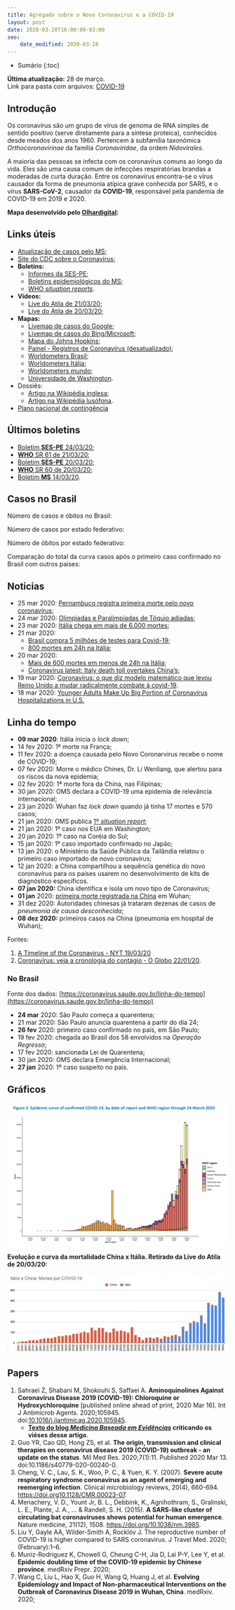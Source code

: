 ```yaml
---
title: Agregado sobre o Novo Coronavirus e a COVID-19
layout: post
date: 2020-03-20T16:00:00-03:00
seo:
    date_modified: 2020-03-28
---
```


* Sumário
{:toc}

<p><b>Última atualização:</b> 28 de março.<br>
<span>
Link para pasta com arquivos: <a href="https://drive.google.com/open?id=11deHp79sScc9CnJUOZRkAz5N3hmgL3Nn">COVID-19 <i class="picol_folder_sans"></i></a>
</span></p>


## Introdução

Os coronavírus são um grupo de vírus de genoma de RNA simples de sentido positivo (serve diretamente para a síntese proteica), conhecidos desde meados dos anos 1960. Pertencem à subfamília taxonómica *Orthocoronavirinae* da família *Coronaviridae*, da ordem *Nidovirales*.

A maioria das pessoas se infecta com os coronavírus comuns ao longo da vida. Eles são uma causa comum de infecções respiratórias brandas a moderadas de curta duração. Entre os coronavírus encontra-se o vírus causador da forma de pneumonia atípica grave conhecida por SARS, e o vírus  **SARS-CoV-2**, causador da **COVID-19**, responsável pela pandemia de COVID-19 em 2019 e 2020.

**Mapa desenvolvido pelo [Olhardigital](https://olhardigital.com.br):**



## Links úteis

* [Atualização de casos pelo MS](http://saude.gov.br/);
* [Site do CDC sobre o Coronavirus](https://www.cdc.gov/coronavirus/2019-ncov/index.html);
* **Boletins:**
  * [Informes da SES-PE](https://www.cievspe.com/novo-coronavirus-2019-ncov);
  * [Boletins epidemiológicos do MS](https://www.saude.gov.br/boletins-epidemiologicos);
  * [WHO *situation reports*](https://www.who.int/emergencies/diseases/novel-coronavirus-2019/situation-reports/).
* **Vídeos:**
  * [Live do Atila de 21/03/20](https://www.youtube.com/watch?v=HXmt0j1gtDU);
  * [Live do Atila de 20/03/20](https://www.youtube.com/watch?v=zF2pXXJIAGM);
* **Mapas:**
  * [Livemap de casos do Google](https://google.org/crisisresponse/covid19-map);
  * [Livemap de casos do Bing/Microsoft](https://www.bing.com/covid);
  * [Mapa do Johns Hopkins](https://www.arcgis.com/apps/opsdashboard/index.html#/bda7594740fd40299423467b48e9ecf6);
  * [Painel - Registros de Coronavírus (desatualizado)](https://imagem-govfed.maps.arcgis.com/apps/opsdashboard/index.html#/9c7ab592067f4a72929bfef5cd027a26);
  * [Worldometers Brasil](https://www.worldometers.info/coronavirus/country/brazil/);
  * [Worldometers Itália](https://www.worldometers.info/coronavirus/country/italy/);
  * [Worldometers mundo](https://www.worldometers.info/coronavirus/);
  * [Universidade de Washington](https://hgis.uw.edu/virus/).
* Dossiês:
  * [Artigo na Wikipédia inglesa](https://en.wikipedia.org/wiki/2019%E2%80%9320_coronavirus_pandemic);
  * [Artigo na Wikipédia lusófona](https://pt.wikipedia.org/wiki/Pandemia_de_COVID-19).
* [Plano nacional de contingência](https://portalarquivos2.saude.gov.br/images/pdf/2020/fevereiro/13/plano-contingencia-coronavirus-COVID19.pdf)


## Últimos boletins

* [Boletim **SES-PE** 24/03/20](https://12ad4c92-89c7-4218-9e11-0ee136fa4b92.filesusr.com/ugd/3293a8_f82331550f9547bb8f4c41773bfa914a.pdf);
* [**WHO** SR 61 de 21/03/20](https://www.who.int/docs/default-source/coronaviruse/situation-reports/20200321-sitrep-61-covid-19.pdf?sfvrsn=f201f85c_2);
* [Boletim **SES-PE** 20/03/20](https://12ad4c92-89c7-4218-9e11-0ee136fa4b92.filesusr.com/ugd/3293a8_8e4bb04140aa4f5d94fd1cdc219905ad.pdf);
* [**WHO** SR 60 de 20/03/20](https://www.who.int/docs/default-source/coronaviruse/situation-reports/20200320-sitrep-60-covid-19.pdf?sfvrsn=d2bb4f1f_2);
* [Boletim **MS** 14/03/20](https://12ad4c92-89c7-4218-9e11-0ee136fa4b92.filesusr.com/ugd/3293a8_3777e9db9e1e49099b5ec06dfe18d20d.pdf).


## Casos no Brasil

Número de casos e óbitos no Brasil:

<canvas id="ChartBrasil"></canvas>

Número de casos por estado federativo:

<canvas id="myChart"></canvas>

Número de óbitos por estado federativo:

<canvas id="ChartObitoEstados"></canvas>

Comparação do total da curva casos após o primeiro caso confirmado no Brasil com outros países:

<canvas id="ChartCasosPaises"></canvas>


<!-- <canvas id="ChartBarrasEstados"></canvas> -->

## Noticias

* 25 mar 2020: [Pernambuco registra primeira morte pelo novo coronavírus](https://jc.ne10.uol.com.br/colunas/saude-e-bem-estar/2020/03/5603612-pernambuco-registra-primeira-morte-pelo-novo-coronavirus.html);
* 24 mar 2020: [Olimpíadas e Paralimpíadas de Tóquio adiadas](https://globoesporte.globo.com/rj/olimpiadas/noticia/olimpiadas-e-paralimpiadas-de-toquio-2020-sao-adiadas.ghtml);
* 23 mar 2020: [Itália chega em mais de 6.000 mortes](https://www.aljazeera.com/news/2020/03/italy-bans-internal-travel-stop-virus-spread-live-updates-200322235532945.html);
* 21 mar 2020:
  * [Brasil compra 5 milhões de testes para Covid-19](https://www.gazetadopovo.com.br/republica/breves/brasil-compra-5-milhoes-de-testes-para-covid-19/?utm_source=twitter&utm_medium=midia-social&utm_campaign=gazeta-do-povo);
  * [800 mortes em 24h na Itália](https://g1.globo.com/bemestar/coronavirus/noticia/2020/03/21/italia-bate-de-novo-recorde-de-mortos-por-coronavirus-793-em-24-horas.ghtml);
* 20 mar 2020: 
  * [Mais de 600 mortes em menos de 24h na Itália](https://www.foxnews.com/world/italys-coronavirus-death-toll-rises);
  * [Coronavirus latest: Italy death toll overtakes China’s](https://www.nature.com/articles/d41586-020-00154-w);
* 19 mar 2020: [Coronavírus: o que diz modelo matemático que levou Reino Unido a mudar radicalmente combate à covid-19](https://www.bbc.com/portuguese/internacional-51944800).
* 18 mar 2020: [Younger Adults Make Up Big Portion of Coronavirus Hospitalizations in U.S.](https://www.nytimes.com/2020/03/18/health/coronavirus-young-people.html)



## Linha do tempo

* **09 mar 2020**: Itália inicia o *lock down*;
* 14 fev 2020: 1ª morte na França;
* 11 fev 2020: a doença causada pelo Novo Coronarvirus recebe o nome de COVID-19;
* 07 fev 2020: Morre o médico Chines, Dr. Li Wenliang, que alertou para os riscos da nova epidemia;
* 02 fev 2020: 1ª morte fora da China, nas Filipinas;
* 30 jan 2020: OMS declara a COVID-19 uma epidemia de relevância internacional;
* 23 jan 2020: Wuhan faz *lock down* quando já tinha 17 mortes e 570 casos;
* 21 jan 2020: OMS publica [1º *situation report*](https://www.who.int/docs/default-source/coronaviruse/situation-reports/20200121-sitrep-1-2019-ncov.pdf?sfvrsn=20a99c10_4);
* 21 jan 2020: 1º caso nos EUA em Washington;
* 20 jan 2020: 1º caso na Coréia do Sul;
* 15 jan 2020: 1º caso importado confirmado no Japão;
* 13 jan 2020: o Ministério da Saúde Pública da Tailândia relatou o primeiro caso importado de novo coronavírus;
* 12 jan 2020: a China compartilhou a sequência genética do novo coronavírus para os países usarem no desenvolvimento de kits de diagnóstico específicos.
* **07 jan 2020:** China identifica e isola um novo tipo de Coronavírus;
* **01 jan** 2020: [primeira morte registrada na China](https://www.nytimes.com/2020/01/10/world/asia/china-virus-wuhan-death.html) em Wuhan;
* 31 dez 2020: Autoridades chinesas já trataram dezenas de casos de *pneumonia de causa desconhecida*;
* **08 dez 2020:** primeiros casos na China (pneumonia em hospital de Wuhan);

Fontes: 

1. [A Timeline of the Coronavirus - NYT 19/03/20](https://www.nytimes.com/article/coronavirus-timeline.html)
2. [Coronavírus: veja a cronologia do contágio - O Globo 22/01/20](https://oglobo.globo.com/sociedade/coronavirus-veja-cronologia-do-contagio-24205027).

### No Brasil

Fonte dos dados: [https://coronavirus.saude.gov.br/linha-do-tempo](https://coronavirus.saude.gov.br/linha-do-tempo)

* **24 mar** 2020: São Paulo começa a quarentena;
* 21 mar 2020: São Paulo anuncia quarentena a partir do dia 24;
* **26 fev** 2020: primeiro caso confirmado no país, em São Paulo;
* 19 fev 2020: chegada ao Brasil dos 58 envolvidos na *Operação Regresso*;
* 17 fev 2020: sancionada Lei de Quarentena;
* 30 jan 2020: OMS declara Emergência Internacional;
* **27 jan** 2020: 1º caso suspeito no país.


## Gráficos


![Curva mundial](/assets/2020/curva-mundial-covid.png)

**Evolução e curva da mortalidade China x Itália. Retirado da Live do Atila de 20/03/20:**

![Gráfico de evolução da mortalidade](/assets/2020/evolucao-mortes-corona-china-italia.jpeg)


## Papers

1. Sahraei Z, Shabani M, Shokouhi S, Saffaei A. **Aminoquinolines Against Coronavirus Disease 2019 (COVID-19): Chloroquine or Hydroxychloroquine** [published online ahead of print, 2020 Mar 16]. Int J Antimicrob Agents. 2020;105945. doi:[10.1016/j.ijantimicag.2020.105945](https://www.mediterranee-infection.com/hydroxychloroquine-and-azithromycin-as-a-treatment-of-covid-19/).
    * **[Texto do blog *Medicina Baseada em Evidências*](http://medicinabaseadaemevidencias.blogspot.com/2020/03/hidroxicloroquina-o-dia-em-que-ciencia.html) criticando os viéses desse artigo**.
2. Guo YR, Cao QD, Hong ZS, et al. **The origin, transmission and clinical therapies on coronavirus disease 2019 (COVID-19) outbreak - an update on the status**. Mil Med Res. 2020;7(1):11. Published 2020 Mar 13. doi:10.1186/s40779-020-00240-0.
3. Cheng, V. C., Lau, S. K., Woo, P. C., & Yuen, K. Y. (2007). **Severe acute respiratory syndrome coronavirus as an agent of emerging and reemerging infection**. Clinical microbiology reviews, 20(4), 660-694. https://doi.org10.1128/CMR.00023-07.
4. Menachery, V. D., Yount Jr, B. L., Debbink, K., Agnihothram, S., Gralinski, L. E., Plante, J. A., ... & Randell, S. H. (2015). **A SARS-like cluster of circulating bat coronaviruses shows potential for human emergence**. Nature medicine, 21(12), 1508. https://doi.org/10.1038/nm.3985.
5. Liu Y, Gayle AA, Wilder-Smith A, Rocklöv J. The reproductive number of COVID-19 is higher compared to SARS coronavirus. J Travel Med. 2020;(February):1–6.
6. Muniz-Rodriguez K, Chowell G, Cheung C-H, Jia D, Lai P-Y, Lee Y, et al. **Epidemic doubling time of the COVID-19 epidemic by Chinese province**. medRxiv Prepr. 2020;
7. Wang C, Liu L, Hao X, Guo H, Wang Q, Huang J, et al. **Evolving Epidemiology and Impact of Non-pharmaceutical Interventions on the Outbreak of Coronavirus Disease 2019 in Wuhan, China**. medRxiv. 2020;


<script src="https://cdn.jsdelivr.net/npm/chart.js@2.8.0"></script>

<!-- Mapa de casos por estado federativo do Brasil -->
<script>
var jsonfile = {
  "casosbrasil": {% include casos-brasil.json %}
  }
var labels = jsonfile.casosbrasil.map(function(e) {
   return e.Data;
});
var pernambuco = jsonfile.casosbrasil.map(function(e) {
   return e.PE;
});;
var saopaulo = jsonfile.casosbrasil.map(function(e) {
   return e.SP;
});;
var riodejaneiro = jsonfile.casosbrasil.map(function(e) {
   return e.RJ;
});;
var ceara = jsonfile.casosbrasil.map(function(e) {
   return e.CE;
});;
var ctx = document.getElementById('myChart').getContext('2d');
var config = {
   type: 'line',
   data: {
      labels: labels,
      datasets: [{
         label: 'Pernambuco',
         data: pernambuco,
         backgroundColor: 'blue',
         borderColor: 'blue',
         fill: false,
        },
        {
        label: 'São Paulo',
            data: saopaulo,
            backgroundColor: 'red',
            borderColor: 'red',
            fill: false,
        },
        {
        label: 'Rio de Janeiro',
            data: riodejaneiro,
            backgroundColor: 'orange',
            borderColor: 'orange',
            fill: false,
        },
        {
        label: 'Ceará',
            data: ceara,
            backgroundColor: 'green',
            borderColor: 'green',
            fill: false,
        },         
      ]
   }
};
var chart = new Chart(ctx, config);
</script>

<!-- Mapa de casos e óbitos totais no Brasil -->
<script>
var jsonfile2 = {
  "obitosbrasil": {% include obitos-brasil.json %}
  }
var labels = jsonfile.casosbrasil.map(function(e) {
   return e.Data;
});
var brasil = jsonfile.casosbrasil.map(function(e) {
   return e.Brasil;
});;
var brasilobitos = jsonfile2.obitosbrasil.map(function(e) {
   return e.Brasil;
});;


var ctx = document.getElementById('ChartBrasil').getContext('2d');
var config = {
   type: 'line',
   data: {
      labels: labels,
      datasets: [{
         label: 'Casos confirmados no Brasil',
         data: brasil,
         backgroundColor: 'blue',
         borderColor: 'blue',
         fill: false,
        },
        {
         label: 'Óbitos confirmados no Brasil',
         data: brasilobitos,
         backgroundColor: 'red',
         borderColor: 'red',
         fill: false,
        },
      ]
   }
};
var chart = new Chart(ctx, config);
</script>

<!-- Mapa óbitos por estado federativo do Brasil -->
<script>
var labels = jsonfile.casosbrasil.map(function(e) {
   return e.Data;
});
var saopaulo = jsonfile2.obitosbrasil.map(function(e) {
   return e.SP;
});;
var pernambuco = jsonfile2.obitosbrasil.map(function(e) {
   return e.PE;
});;
var riodejaneiro = jsonfile2.obitosbrasil.map(function(e) {
   return e.RJ;
});;
var ceara = jsonfile2.obitosbrasil.map(function(e) {
   return e.CE;
});;

console.log(brasil, brasilobitos)

var ctx = document.getElementById('ChartObitoEstados').getContext('2d');
var config = {
   type: 'line',
   data: {
      labels: labels,
      datasets: [{
         label: 'Pernambuco',
         data: pernambuco,
         backgroundColor: 'blue',
         borderColor: 'blue',
         fill: false,
        },
        {
         label: 'São Paulo',
         data: saopaulo,
         backgroundColor: 'red',
         borderColor: 'red',
         fill: false,
        },
        {
         label: 'Rio de Janeiro',
         data: riodejaneiro,
         backgroundColor: 'orange',
         borderColor: 'orange',
         fill: false,
        },        
        {
         label: 'Ceará',
         data: ceara,
         backgroundColor: 'green',
         borderColor: 'green',
         fill: false,
        },        
      ]
   }
};
var chart = new Chart(ctx, config);
</script>

<!-- Mapa de casos internacionais -->
<script>
var jsonfile3 = {
  "casospaises": {% include apos1casopaises.json %}
  }
var labels = jsonfile3.casospaises.map(function(e) {
   return e.Dias;
});
var brazil = jsonfile3.casospaises.map(function(e) {
   if (e.Brazil !== ""){
      return e.Brazil
   }
});;

var italy = jsonfile3.casospaises.map(function(e) {
   if (e.Italy !== ""){
      return e.Italy
   }
});;
var spain = jsonfile3.casospaises.map(function(e) {
   if (e.Spain !== ""){
      return e.Spain
   }
});;
var iran = jsonfile3.casospaises.map(function(e) {
   if (e.Iran !== ""){
      return e.Iran
   }
});;
var hubei = jsonfile3.casospaises.map(function(e) {
   if (e.Hubei !== ""){
      return e.Hubei
   }
});;


var ctx = document.getElementById('ChartCasosPaises').getContext('2d');
var config = {
   type: 'line',
   data: {
      labels: labels,
      datasets: [{
         label: 'Brasil',
         data: brazil,
         backgroundColor: 'blue',
         borderColor: 'blue',
         fill: false,
        },
        {
         label: 'Itália',
         data: italy,
         backgroundColor: 'red',
         borderColor: 'red',
         fill: false,
        },
        {
         label: 'Espanha',
         data: spain,
         backgroundColor: 'orange',
         borderColor: 'orange',
         fill: false,
        },        
        {
         label: 'Hubei (China)',
         data: hubei,
         backgroundColor: 'green',
         borderColor: 'green',
         fill: false,
        },    
        {
         label: 'Iran',
         data: iran,
         backgroundColor: 'pink',
         borderColor: 'pink',
         fill: false,
        },               
      ]
   }
};
var chart = new Chart(ctx, config);
</script>


<!-- Mapa total de casos por estado -->
<!-- <script>
// var pernambuco = jsonfile.casosbrasil[jsonfile.casosbrasil.length-1].PE



var ctx = document.getElementById('ChartBarrasEstados').getContext('2d');
var config = {
   type: 'bar',
   data: {
   datasets: [{
         barPercentage: 0.5,
         barThickness: 6,
         maxBarThickness: 8,
         minBarLength: 2,
         data: [10, 20, 30, 40, 50, 60, 70]
      }]
   }
};
// var chart = new Chart(ctx, config);

var myBarChart = new Chart(ctx, {
    type: 'bar',
    data: 3,
});

</script> -->
